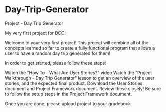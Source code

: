 # Day-Trip-Generator
Project - Day Trip Generator

My very first project for DCC!

Welcome to your very first project! This project will combine all of the concepts learned so far to create a fully functional program that allows a user to have a random day trip generated for them!

In order to get started, please follow these steps:

Watch the "How To - What Are User Stories?" video
Watch the "Project Walkthrough - Day Trip Generator" lesson to get an overview of the user stories, and the expected final product. 
Download the User Stories document and Project Framework document. Review these closely!
Be sure to follow the setup steps in the Project Framework document.

Once you are done, please upload project to your gradebook
